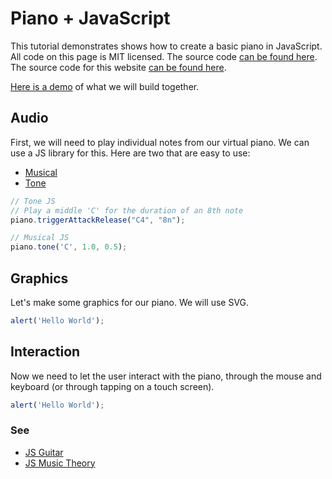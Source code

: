 # Piano + JavaScript

This tutorial demonstrates shows how to create a basic piano in JavaScript. All code on this page is MIT licensed. The source code [can be found here](https://github.com/ronyeh/piano/tree/main). The source code for this website [can be found here](https://github.com/ronyeh/piano/tree/gh-pages).

[Here is a demo](https://squarepoet.github.io/piano/v1) of what we will build together.

## Audio

First, we will need to play individual notes from our virtual piano. We can use a JS library for this. Here are two that are easy to use:
* [Musical](https://github.com/PencilCode/musical.js)
* [Tone](https://tonejs.github.io/)

```js
// Tone JS
// Play a middle 'C' for the duration of an 8th note
piano.triggerAttackRelease("C4", "8n");

// Musical JS
piano.tone('C', 1.0, 0.5);
```

## Graphics

Let's make some graphics for our piano. We will use SVG.

```js
alert('Hello World');
```

## Interaction

Now we need to let the user interact with the piano, through the mouse and keyboard (or through tapping on a touch screen).

```js
alert('Hello World');
```


### See
* [JS Guitar](https://guitar.js.org/)
* [JS Music Theory](https://music.js.org/)
